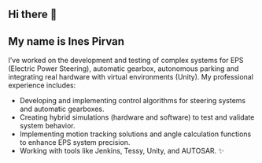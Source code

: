 ## Hi there 👋
## My name is Ines Pirvan

I’ve worked on the development and testing of complex systems for EPS (Electric Power Steering), automatic gearbox, autonomous parking and integrating real hardware with virtual environments (Unity).
My professional experience includes:
  - Developing and implementing control algorithms for steering systems and automatic gearboxes.
  - Creating hybrid simulations (hardware and software) to test and validate system behavior.
  - Implementing motion tracking solutions and angle calculation functions to enhance EPS system precision.
  - Working with tools like Jenkins, Tessy, Unity, and AUTOSAR. ✨

<!--
**pirvanines/pirvanines** is a ✨ _special_ ✨ repository because its `README.md` (this file) appears on your GitHub profile.

Here are some ideas to get you started:

- 🔭 I’m currently working on ...
- 🌱 I’m currently learning ...
- 👯 I’m looking to collaborate on ...
- 🤔 I’m looking for help with ...
- 💬 Ask me about ...
- 📫 How to reach me: ...
- 😄 Pronouns: ...
- ⚡ Fun fact: ...
-->
